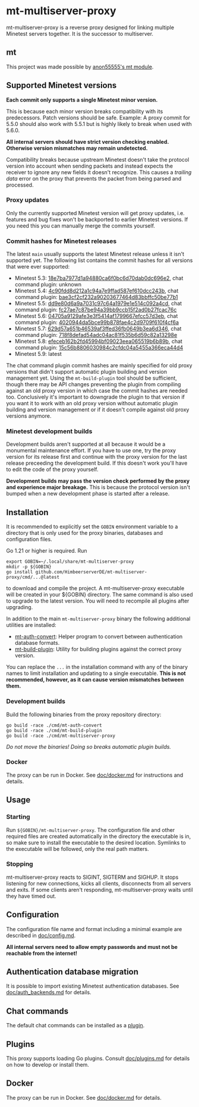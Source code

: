 # mt-multiserver-proxy

mt-multiserver-proxy is a reverse proxy designed for linking
multiple Minetest servers together. It is the successor to multiserver.

## mt

This project was made possible by
[anon55555's mt module](https://github.com/anon55555/mt).

## Supported Minetest versions

**Each commit only supports a single Minetest minor version.**

This is because each minor version breaks compatibility with its predecessors.
Patch versions should be safe. Example:
A proxy commit for 5.5.0 should also work with 5.5.1
but is highly likely to break when used with 5.6.0.

**All internal servers should have strict version checking enabled.
Otherwise version mismatches may remain undetected.**

Compatibility breaks because upstream Minetest
doesn't take the protocol version into account when sending packets
and instead expects the receiver to ignore any new fields it doesn't recognize.
This causes a *trailing data* error on the proxy
that prevents the packet from being parsed and processed.

### Proxy updates

Only the currently supported Minetest version will get proxy updates,
i.e. features and bug fixes won't be backported to earlier Minetest versions.
If you need this you can manually merge the commits yourself.

### Commit hashes for Minetest releases

The latest `main` usually supports the latest Minetest release
unless it isn't supported yet. The following list contains the commit hashes
for all versions that were ever supported:

* Minetest 5.3: [18e7ba7977d1a94880ca6f0bc6d70dab0dc696e2](https://github.com/HimbeerserverDE/mt-multiserver-proxy/commit/18e7ba7977d1a94880ca6f0bc6d70dab0dc696e2), chat command plugin: unknown
* Minetest 5.4: [4c90fdd8d212a1c94a7e9ffad587ef610dcc243b](https://github.com/HimbeerserverDE/mt-multiserver-proxy/commit/4c90fdd8d212a1c94a7e9ffad587ef610dcc243b), chat command plugin: [bae3cf2cf232a90203677464d83bbffc50be77b1](https://github.com/HimbeerserverDE/mt-multiserver-chatcommands/commit/bae3cf2cf232a90203677464d83bbffc50be77b1)
* Minetest 5.5: [dd9e80d6a9a7031c97c64a1979e1e514c092a4cd](https://github.com/HimbeerserverDE/mt-multiserver-proxy/commit/dd9e80d6a9a7031c97c64a1979e1e514c092a4cd), chat command plugin: [fc27ae7c87be94a39bb9ccb15f2ad0b27fcac76c](https://github.com/HimbeerserverDE/mt-multiserver-chatcommands/commit/fc27ae7c87be94a39bb9ccb15f2ad0b27fcac76c)
* Minetest 5.6: [04705a9129afe3e3f5414af1799667efcc57d3eb](https://github.com/HimbeerserverDE/mt-multiserver-proxy/commit/04705a9129afe3e3f5414af1799667efcc57d3eb), chat command plugin: [4020944da5bce99b878fae4c2d9709f610f4cf6a](https://github.com/HimbeerserverDE/mt-multiserver-chatcommands/commit/4020944da5bce99b878fae4c2d9709f610f4cf6a)
* Minetest 5.7: [629d57a651b46539af3ffed36fb0649b3ea6d346](https://github.com/HimbeerserverDE/mt-multiserver-proxy/commit/629d57a651b46539af3ffed36fb0649b3ea6d346), chat command plugin: [718f8defad54adc04ac81f535b6d59c82a13298e](https://github.com/HimbeerserverDE/mt-multiserver-chatcommands/commit/718f8defad54adc04ac81f535b6d59c82a13298e)
* Minetest 5.8: [efeceb162b2fd45994bf09023eea065519b6b89b](https://github.com/HimbeerserverDE/mt-multiserver-proxy/commit/15c56b8806030984c2cfdc04a5455a366eca44d4), chat command plugin: [15c56b8806030984c2cfdc04a5455a366eca44d4](https://github.com/HimbeerserverDE/mt-multiserver-chatcommands/commit/15c56b8806030984c2cfdc04a5455a366eca44d4)
* Minetest 5.9: latest

The chat command plugin commit hashes are mainly specified for old proxy
versions that didn't support automatic plugin building and version management
yet. Using the `mt-build-plugin` tool should be sufficient, though there may
be API changes preventing the plugin from compiling against an old proxy
version in which case the commit hashes are needed too. Conclusively it's
important to downgrade the plugin to that version if you want it to work with
an old proxy version without automatic plugin building and version management
or if it doesn't compile against old proxy versions anymore.

### Minetest development builds

Development builds aren't supported at all
because it would be a monumental maintenance effort.
If you have to use one, try the proxy version for its release first
and continue with the proxy version for the last release
preceeding the development build.
If this doesn't work you'll have to edit the code of the proxy yourself.

**Development builds may pass the version check performed by the proxy
and experience major breakage.** This is because the protocol version
isn't bumped when a new development phase is started after a release.

## Installation

It is recommended to explicitly set the `GOBIN` environment variable
to a directory that is only used for the proxy binaries, databases
and configuration files.

Go 1.21 or higher is required. Run

```
export GOBIN=~/.local/share/mt-multiserver-proxy
mkdir -p ${GOBIN}
go install github.com/HimbeerserverDE/mt-multiserver-proxy/cmd/...@latest
```

to download and compile the project. A mt-multiserver-proxy executable
will be created in your ${GOBIN} directory. The same command is also
used to upgrade to the latest version. You will need to recompile
all plugins after upgrading.

In addition to the main `mt-multiserver-proxy` binary the following
additional utilities are installed:

* [mt-auth-convert](https://github.com/HimbeerserverDE/mt-multiserver-proxy/blob/main/doc/auth_backends.md#mt-auth-convert): Helper program to convert between authentication database formats.
* [mt-build-plugin](https://github.com/HimbeerserverDE/mt-multiserver-proxy/blob/main/doc/plugins.md#automatic-version-management): Utility for building plugins against the correct proxy version.

You can replace the `...` in the installation command
with any of the binary names to limit installation and updating
to a single executable. **This is not recommended, however,
as it can cause version mismatches between them.**

### Development builds

Build the following binaries from the proxy repository directory:

```
go build -race ./cmd/mt-auth-convert
go build -race ./cmd/mt-build-plugin
go build -race ./cmd/mt-multiserver-proxy
```

*Do not move the binaries! Doing so breaks automatic plugin builds.*

### Docker

The proxy can be run in Docker. See [doc/docker.md](https://github.com/HimbeerserverDE/mt-multiserver-proxy/blob/main/doc/docker.md)
for instructions and details.

## Usage

### Starting

Run `${GOBIN}/mt-multiserver-proxy`. The configuration file and other required
files are created automatically in the directory the executable is in,
so make sure to install the executable to the desired location.
Symlinks to the executable will be followed, only the real path matters.

### Stopping

mt-multiserver-proxy reacts to SIGINT, SIGTERM and SIGHUP. It stops listening
for new connections, kicks all clients, disconnects from all servers
and exits. If some clients aren't responding, mt-multiserver-proxy waits until
they have timed out.

## Configuration

The configuration file name and format including a minimal example
are described in [doc/config.md](https://github.com/HimbeerserverDE/mt-multiserver-proxy/blob/main/doc/config.md).

**All internal servers need to allow empty passwords
and must not be reachable from the internet!**

## Authentication database migration

It is possible to import existing Minetest authentication databases.
See [doc/auth_backends.md](https://github.com/HimbeerserverDE/mt-multiserver-proxy/blob/main/doc/auth_backends.md)
for details.

## Chat commands

The default chat commands can be installed as a [plugin](https://github.com/HimbeerserverDE/mt-multiserver-chatcommands).

## Plugins

This proxy supports loading Go plugins.
Consult [doc/plugins.md](https://github.com/HimbeerserverDE/mt-multiserver-proxy/blob/main/doc/plugins.md)
for details on how to develop or install them.

## Docker

The proxy can be run in Docker.
See [doc/docker.md](https://github.com/HimbeerserverDE/mt-multiserver-proxy/blob/main/doc/docker.md)
for details.
